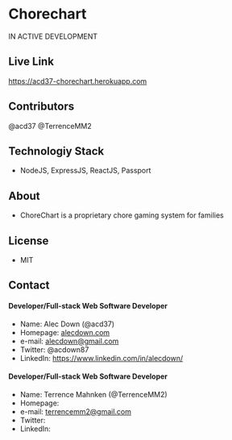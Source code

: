 # Chorechart
IN ACTIVE DEVELOPMENT

## Live Link
https://acd37-chorechart.herokuapp.com 

## Contributors
@acd37
@TerrenceMM2

## Technologiy Stack
* NodeJS, ExpressJS, ReactJS, Passport

## About
* ChoreChart is a proprietary chore gaming system for families

## License 
* MIT

## Contact
#### Developer/Full-stack Web Software Developer
* Name: Alec Down (@acd37)
* Homepage: [alecdown.com](https://alecdown.com)
* e-mail: alecdown@gmail.com
* Twitter: @acdown87
* LinkedIn: https://www.linkedin.com/in/alecdown/


#### Developer/Full-stack Web Software Developer
* Name: Terrence Mahnken (@TerrenceMM2)
* Homepage: 
* e-mail: terrencemm2@gmail.com
* Twitter: 
* LinkedIn: 


